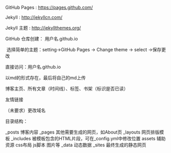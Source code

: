 GitHub Pages : https://pages.github.com/

Jekyll : http://jekyllcn.com/

Jekyll 主题 :  http://jekyllthemes.org/

GitHub 仓库创建： 用户名.github.io

​	选择简单的主题：setting->GitHub Pages -> Change theme -> select ->保存更改

直接访问：用户名.github.io



以md的形式存在，最后将自己的md上传

博客主页、所有文章（时间线）、标签、书架（标识是否已读）

友情链接

（未要求）更改域名



目录结构：

_posts  博客内容
_pages  其他需要生成的网页，如About页
_layouts 网页排版模板
_includes 被模板包含的HTML片段，可在_config.yml中修改位置
assets 辅助资源 css布局 js脚本 图片等
_data 动态数据
_sites  最终生成的静态网页